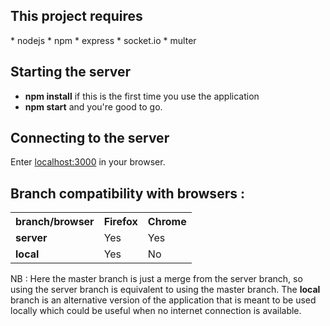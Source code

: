 <h2>This project requires </h2>
* nodejs
* npm
	* express
	* socket.io
	* multer

<h2>Starting the server</h2>

* <strong>npm install</strong> if this is the first time you use the application
* <strong>npm start</strong> and you're good to go.

<h2>Connecting to the server</h2>

Enter <a href="localhost:3000">localhost:3000</a> in your browser.

<h2>Branch compatibility with browsers :</h2>

<table>
	<tr>
		<th><strong>branch/browser</strong></th>
		<th><strong>Firefox</strong></th>
		<th><strong>Chrome</strong></th>
	</tr>
	<tr>
		<td><strong>server</strong></td>
		<td>Yes</td>
		<td>Yes</td>
	</tr>
	<tr>
		<td><strong>local</strong></td>
		<td>Yes</td>
		<td>No</td>
	</tr>
</table>


NB : Here the master branch is just a merge from the server branch, so using the server branch is equivalent to using the master branch.
The <strong>local</strong> branch is an alternative version of the application that is meant to be used locally which could be useful when no internet connection is available.
